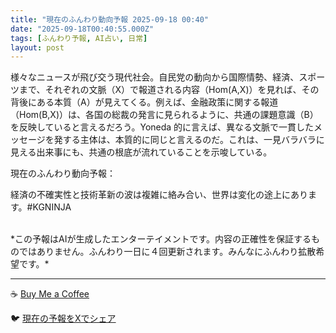 ```yaml
---
title: "現在のふんわり動向予報 2025-09-18 00:40"
date: "2025-09-18T00:40:55.000Z"
tags: [ふんわり予報, AI占い, 日常]
layout: post
---
```


様々なニュースが飛び交う現代社会。自民党の動向から国際情勢、経済、スポーツまで、それぞれの文脈（X）で報道される内容（Hom(A,X)）を見れば、その背後にある本質（A）が見えてくる。例えば、金融政策に関する報道（Hom(B,X)）は、各国の総裁の発言に見られるように、共通の課題意識（B）を反映していると言えるだろう。Yoneda 的に言えば、異なる文脈で一貫したメッセージを発する主体は、本質的に同じと言えるのだ。これは、一見バラバラに見える出来事にも、共通の根底が流れていることを示唆している。


現在のふんわり動向予報：

経済の不確実性と技術革新の波は複雑に絡み合い、世界は変化の途上にあります。#KGNINJA

<br>
*この予報はAIが生成したエンターテイメントです。内容の正確性を保証するものではありません。ふんわり一日に４回更新されます。みんなにふんわり拡散希望です。*

---
☕️ [Buy Me a Coffee](https://www.buymeacoffee.com/kgninja)

🐦 [現在の予報をXでシェア](https://twitter.com/intent/tweet?text=%E7%8F%BE%E5%9C%A8%E3%81%AE%E3%81%B5%E3%82%93%E3%82%8F%E3%82%8A%E4%BA%88%E5%A0%B1%3A%20%E3%80%8C%E6%A7%98%E3%80%85%E3%81%AA%E3%83%8B%E3%83%A5%E3%83%BC%E3%82%B9%E3%81%8C%E9%A3%9B%E3%81%B3%E4%BA%A4%E3%81%86%E7%8F%BE%E4%BB%A3%E7%A4%BE%E4%BC%9A%E3%80%82%E3%80%8D%23KGNINJA%20%E7%B6%9A%E3%81%8D%E3%81%AF%E3%83%96%E3%83%AD%E3%82%B0%E3%81%A7%EF%BC%81%F0%9F%91%87&url=https%3A%2F%2Fkg-ninja.github.io%2FFunwariyoso%2F)
